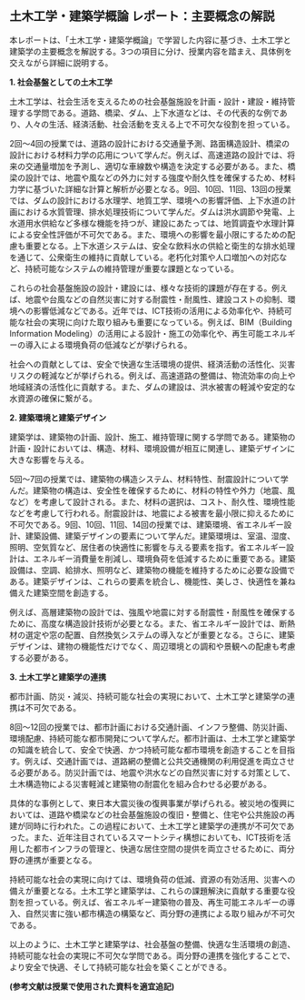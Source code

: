 ## 土木工学・建築学概論 レポート：主要概念の解説

本レポートは、「土木工学・建築学概論」で学習した内容に基づき、土木工学と建築学の主要概念を解説する。3つの項目に分け、授業内容を踏まえ、具体例を交えながら詳細に説明する。

**1. 社会基盤としての土木工学**

土木工学は、社会生活を支えるための社会基盤施設を計画・設計・建設・維持管理する学問である。道路、橋梁、ダム、上下水道などは、その代表的な例であり、人々の生活、経済活動、社会活動を支える上で不可欠な役割を担っている。

2回～4回の授業では、道路の設計における交通量予測、路面構造設計、橋梁の設計における材料力学の応用について学んだ。例えば、高速道路の設計では、将来の交通量増加を予測し、適切な車線数や構造を決定する必要がある。また、橋梁の設計では、地震や風などの外力に対する強度や耐久性を確保するため、材料力学に基づいた詳細な計算と解析が必要となる。9回、10回、11回、13回の授業では、ダムの設計における水理学、地質工学、環境への影響評価、上下水道の計画における水質管理、排水処理技術について学んだ。ダムは洪水調節や発電、上水道用水供給など多様な機能を持つが、建設にあたっては、地質調査や水理計算による安全性評価が不可欠である。また、環境への影響を最小限にするための配慮も重要となる。上下水道システムは、安全な飲料水の供給と衛生的な排水処理を通じて、公衆衛生の維持に貢献している。老朽化対策や人口増加への対応など、持続可能なシステムの維持管理が重要な課題となっている。


これらの社会基盤施設の設計・建設には、様々な技術的課題が存在する。例えば、地震や台風などの自然災害に対する耐震性・耐風性、建設コストの抑制、環境への影響低減などである。近年では、ICT技術の活用による効率化や、持続可能な社会の実現に向けた取り組みも重要になっている。例えば、BIM（Building Information Modeling）の活用による設計・施工の効率化や、再生可能エネルギーの導入による環境負荷の低減などが挙げられる。


社会への貢献としては、安全で快適な生活環境の提供、経済活動の活性化、災害リスクの軽減などが挙げられる。例えば、高速道路の整備は、物流効率の向上や地域経済の活性化に貢献する。また、ダムの建設は、洪水被害の軽減や安定的な水資源の確保に繋がる。


**2. 建築環境と建築デザイン**

建築学は、建築物の計画、設計、施工、維持管理に関する学問である。建築物の計画・設計においては、構造、材料、環境設備が相互に関連し、建築デザインに大きな影響を与える。

5回～7回の授業では、建築物の構造システム、材料特性、耐震設計について学んだ。建築物の構造は、安全性を確保するために、材料の特性や外力（地震、風など）を考慮して設計される。また、材料の選択は、コスト、耐久性、環境性能などを考慮して行われる。耐震設計は、地震による被害を最小限に抑えるために不可欠である。9回、10回、11回、14回の授業では、建築環境、省エネルギー設計、建築設備、建築デザインの要素について学んだ。建築環境は、室温、湿度、照明、空気質など、居住者の快適性に影響を与える要素を指す。省エネルギー設計は、エネルギー消費量を削減し、環境負荷を低減するために重要である。建築設備は、空調、給排水、照明など、建築物の機能を維持するために必要な設備である。建築デザインは、これらの要素を統合し、機能性、美しさ、快適性を兼ね備えた建築空間を創造する。


例えば、高層建築物の設計では、強風や地震に対する耐震性・耐風性を確保するために、高度な構造設計技術が必要となる。また、省エネルギー設計では、断熱材の選定や窓の配置、自然換気システムの導入などが重要となる。さらに、建築デザインは、建物の機能性だけでなく、周辺環境との調和や景観への配慮も考慮する必要がある。


**3. 土木工学と建築学の連携**

都市計画、防災・減災、持続可能な社会の実現において、土木工学と建築学の連携は不可欠である。

8回～12回の授業では、都市計画における交通計画、インフラ整備、防災計画、環境配慮、持続可能な都市開発について学んだ。都市計画は、土木工学と建築学の知識を統合して、安全で快適、かつ持続可能な都市環境を創造することを目指す。例えば、交通計画では、道路網の整備と公共交通機関の利用促進を両立させる必要がある。防災計画では、地震や洪水などの自然災害に対する対策として、土木構造物による災害軽減と建築物の耐震化を組み合わせる必要がある。


具体的な事例として、東日本大震災後の復興事業が挙げられる。被災地の復興においては、道路や橋梁などの社会基盤施設の復旧・整備と、住宅や公共施設の再建が同時に行われた。この過程において、土木工学と建築学の連携が不可欠であった。また、近年注目されているスマートシティ構想においても、ICT技術を活用した都市インフラの管理と、快適な居住空間の提供を両立させるために、両分野の連携が重要となる。


持続可能な社会の実現に向けては、環境負荷の低減、資源の有効活用、災害への備えが重要となる。土木工学と建築学は、これらの課題解決に貢献する重要な役割を担っている。例えば、省エネルギー建築物の普及、再生可能エネルギーの導入、自然災害に強い都市構造の構築など、両分野の連携による取り組みが不可欠である。


以上のように、土木工学と建築学は、社会基盤の整備、快適な生活環境の創造、持続可能な社会の実現に不可欠な学問である。両分野の連携を強化することで、より安全で快適、そして持続可能な社会を築くことができる。


**(参考文献は授業で使用された資料を適宜追記)**
